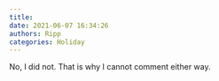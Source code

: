 ```yaml
---
title: 
date: 2021-06-07 16:34:26
authors: Ripp
categories: Holiday
---
```


 No, I did not.  That is why I cannot comment either way.